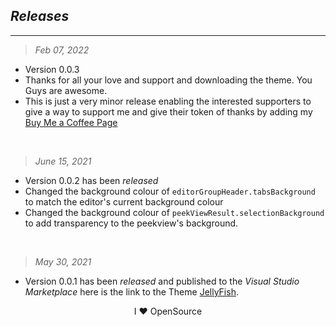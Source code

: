 ## <i>Releases</i>

---

> _Feb 07, 2022_

-   Version 0.0.3
-   Thanks for all your love and support and downloading the theme. You Guys are awesome.
-   This is just a very minor release enabling the interested supporters to give a way to support me and give their token of thanks by adding my [Buy Me a Coffee Page](https://buymeacoffee.com/borkar) 

<br>

> _June 15, 2021_

-   Version 0.0.2 has been _released_
-   Changed the background colour of `editorGroupHeader.tabsBackground` to match the editor's current background colour
-   Changed the background colour of `peekViewResult.selectionBackground` to add transparency to the peekview's background.

<br>

> _May 30, 2021_

-   Version 0.0.1 has been _released_ and published to the _Visual Studio Marketplace_ here is the link to the Theme [JellyFish](https://marketplace.visualstudio.com/items?itemName=PawelBorkar.jellyfish).

<div align="center">I ❤ OpenSource </div>
